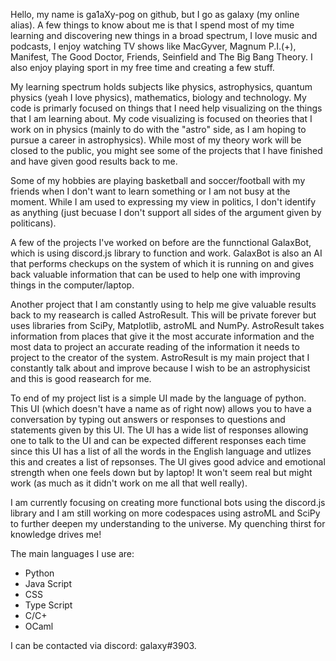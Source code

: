 Hello, my name is ga1aXy-pog on github, but I go as galaxy (my online alias). A few things to know about me is that I spend most of my time learning and discovering new things in a broad spectrum, 
I love music and podcasts, I enjoy watching TV shows like MacGyver, Magnum P.I.(+), Manifest, The Good Doctor, Friends, Seinfield and The Big Bang Theory. I also enjoy playing sport in my free time and creating a few stuff.

My learning spectrum holds subjects like physics, astrophysics, quantum physics (yeah I love physics), mathematics, biology and technology. My code is primarly focused on things that I need help visualizing on the things that I am learning about.
My code visualizing is focused on theories that I work on in physics (mainly to do with the "astro" side, as I am hoping to pursue a career in astrophysics). While most of my theory work will be closed to the public, you might see some of the projects that I have finished and have given good results back to me.

Some of my hobbies are playing basketball and soccer/football with my friends when I don't want to learn something or I am not busy at the moment. 
While I am used to expressing my view in politics, I don't identify as anything (just becuase I don't support all sides of the argument given by politicans).


A few of the projects I've worked on before are the funnctional GalaxBot, which is using discord.js library to function and work. GalaxBot is also an AI that performs checkups on the system of which it is running on and gives back valuable information that can be used to help one with improving things in the computer/laptop. 

Another project that I am constantly using to help me give valuable results back to my reasearch is called AstroResult. This will be private forever but uses libraries from SciPy, Matplotlib, astroML and NumPy. AstroResult takes information from places that give it the most accurate information and the most data to project an accurate reading of the information it needs to project to the creator of the system. AstroResult is my main project that I constantly talk about and improve because I wish to be an astrophysicist and this is good reasearch for me.

To end of my project list is a simple UI made by the language of python. This UI (which doesn't have a name as of right now) allows you to have a conversation by typing out answers or responses to questions and statements given by this UI. The UI has a wide list of responses allowing one to talk to the UI and can be expected different responses each time since this UI has a list of all the words in the English language and utlizes this and creates a list of repsonses. The UI gives good advice and emotional strength when one feels down but by laptop! It won't seem real but might work (as much as it didn't work on me all that well really).


I am currently focusing on creating more functional bots using the discord.js library and I am still working on more codespaces using astroML and SciPy to further deepen my understanding to the universe. My quenching thirst for knowledge drives me!

The main languages I use are:
- Python
- Java Script
- CSS
- Type Script
- C/C+
- OCaml

I can be contacted via discord: galaxy#3903.
